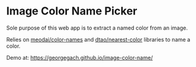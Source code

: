 # Image Color Name Picker 
Sole purpose of this web app is to extract a named color from an image.

Relies on <a href="https://github.com/meodai/color-names">meodai/color-names</a> and <a href="https://github.com/dtao/nearest-color">dtao/nearest-color</a> libraries to name a color. 

Demo at: https://georgegach.github.io/image-color-name/
